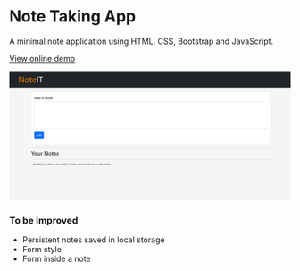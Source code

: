 # Note Taking App

A minimal note application using HTML, CSS, Bootstrap and JavaScript.

[View online demo](https://anwesh08.github.io/NoteIT/)

<p align="center"><a href="https://anwesh08.github.io/NoteIT/"><img src="preview.png" alt="preview.png"></a></p>

### To be improved
- Persistent notes saved in local storage
- Form style
- Form inside a note
